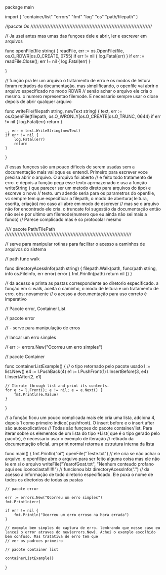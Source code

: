 package main

import (
	"container/list"
	"errors"
	"fmt"
	"log"
	"os"
	"path/filepath"
)

//pacote Os //////////////////////////////////////////////////////////////////////////////

// Ja usei antes mas umas das funçoes dele e abrir, ler e escrever em arquivos

func openFile(file string) {
	readFile, err := os.OpenFile(file, os.O_RDWR|os.O_CREATE, 0755)
	if err != nil {
		log.Fatal(err)
	}
	if err := readFile.Close(); err != nil {
		log.Fatal(err)
	}

}

// função pra ler um arquivo o tratamento de erro e os modos de leitura foram retirados da documentação. mas simplificando, o openfile vai abrir o arquivo especificado no modo RDWR
// senão achar o arquivo ele cria o mesmo. o numero representao filemode. E necessario sempre usar o close depois de abrir qualquer arquivo

func writeFile(filepath string, newText string) {
	text, err := os.OpenFile(filepath, os.O_WRONLY|os.O_CREATE|os.O_TRUNC, 0644)
	if err != nil {
		log.Fatal(err)
		return
	}

	_, err = text.WriteString(newText)
	if err != nil {
		log.Fatal(err)
		return
	}
}

// essas funçoes são um pouco dificeis de serem usadas sem a documentação mais vai oque eu entendi. Primeiro para escrever voce precisa abrir o arquivo. O arquivo foi aberto
// e feito todo tratamento de erro. e depois a função pega esse texto aprmazenado e usa a função writeString ( que parecer ser um metodo direto para arquivos do tipo) e escreve o novo
// texto. um adendo seria para os parametros do openfile, vc sempre tem que especificar a filepath, o modo de abertura( leitura, escrita, criação) mo caso ali abre em modo de escrever
// mas se o arquivo não for encontrado ele cria. o truncate foi sugestão da documentação então não sei e por ultimo um filemode(numero que eu ainda não sei mais a fundo)
// Parece complicado mas é so protocolar mesmo

//// pacote Path/FilePath /////////////////////////////////////////////////////////////////////////////////

// serve para manipular rotinas para facilitar o acesso a caminhos de arquivos do sistema

// path func walk

func directoryAcessInfo(path string) {
	filepath.Walk(path, func(path string, info os.FileInfo, err error) error {
		fmt.Println(path)
		return nil
	})
}

// da acesso e printa as pastas correspondente ao diretorio especificado. a função em si walk, aceita o caminho, o modo de leitura e um tratamento de erro. obs: novamente
// o acesso a documentação para uso correto é imperativo

// Pacote error, Container List

// pacote error

// - serve para manipulação de erros

// lancar um erro simples

// err := errors.New("Ocorreu um erro simples")

// pacote Container

func containerListExample() { // o tipo retornado pelo pacote usado
	l := list.New()
	e4 := l.PushBack(4)
	e1 := l.PushFront(1)
	l.InsertBefore(3, e4)
	l.InsertAfter(2, e1)

	// Iterate through list and print its contents.
	for e := l.Front(); e != nil; e = e.Next() {
		fmt.Println(e.Value)
	}
}

// a função ficou um pouco complicada mais ele cria uma lista, adciona 4, depois 1 como primeiro indice( pushfront). O insert before e o insert after são autoexplicativos
// Todas são funçoes do pacote container/list. Para iterar sobre os elementos de um lista do tipo *List( que é o tipo gerado pelo pacote), é necessario usar o exemplo de iteração
// retirado da documentação oficial. um print normal retorna a estrutura interna da lista

func main() {
	fmt.Println("oi")
	openFile("Teste.txt")                                                             // ele cria se não achar o arquivo. o openfilipe abre o arquivo para ser feito alguma coisa mas ele não le em si o arquivo
	writeFile("YearofGoat.txt", "Nenhum conteudo profano aqui seu iconoclasta!!!!!!") // funcionou blz
	directoryAcessInfo(".")                                                           // da acesso a informação de todo diretorio especificado. Ele puxa o nome de todos os diretorios de todas as pastas

	// pacote error

	err := errors.New("Ocorreu um erro simples")
	fmt.Println(err)

	if err != nil {
		fmt.Println("Ocorreu um erro erroso na hora errada")
	}

	// exemplo bem simples de captura de erro. lembrando que nesse caso eu lancei o error atraves do new(errors.New). Achei o exemplo escolhido bem confuso. Mas tratativa de erro tem que
	// ver os padroes primeiro

	// pacote container list

	containerListExample()
}
